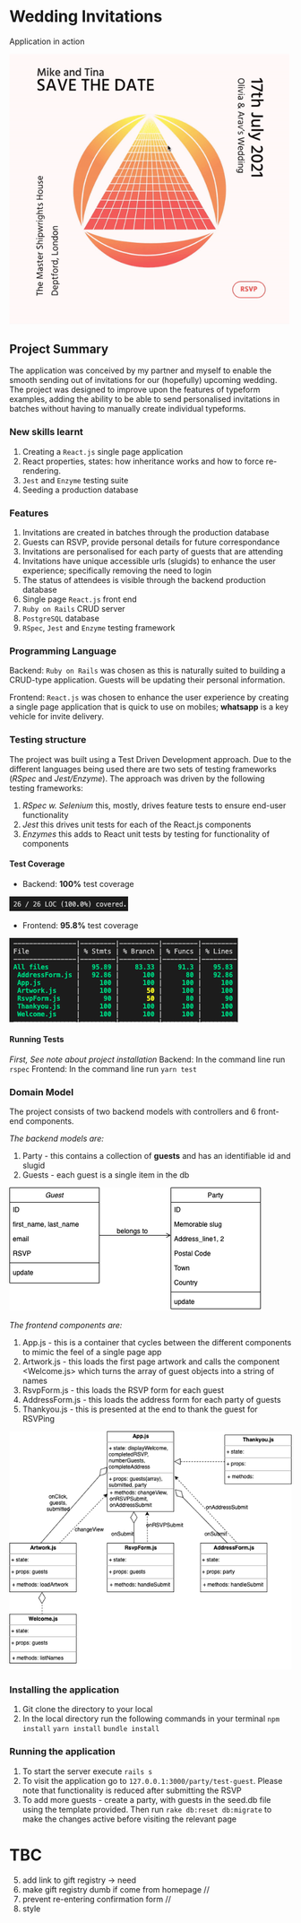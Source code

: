 # Wedding Invitations

Application in action

<img src="/media/screenrecording.gif?raw=true" width="500px">

## Project Summary

The application was conceived by my partner and myself to enable the smooth sending out of invitations for our (hopefully) upcoming wedding. The project was designed to improve upon the features of typeform examples, adding the ability to be able to send personalised invitations in batches without having to manually create individual typeforms.

### New skills learnt

1. Creating a `React.js` single page application
2. React properties, states: how inheritance works and how to force re-rendering.
3. `Jest` and `Enzyme` testing suite
4. Seeding a production database

### Features

1. Invitations are created in batches through the <PostgreSQL> production database
2. Guests can RSVP, provide personal details for future correspondance
3. Invitations are personalised for each party of guests that are attending
4. Invitations have unique accessible urls (slugids) to enhance the user experience; specifically removing the need to login
5. The status of attendees is visible through the backend production database
6. Single page `React.js` front end
7. `Ruby on Rails` CRUD server
8. `PostgreSQL` database
9. `RSpec`, `Jest` and `Enzyme` testing framework

### Programming Language

Backend: `Ruby on Rails` was chosen as this is naturally suited to building a CRUD-type application. Guests will be updating their personal information.

Frontend: `React.js` was chosen to enhance the user experience by creating a single page application that is quick to use on mobiles; **whatsapp** is a key vehicle for invite delivery.

### Testing structure

The project was built using a Test Driven Development approach. Due to the different languages being used there are two sets of testing frameworks (_RSpec_ and _Jest/Enzyme_). The approach was driven by the following testing frameworks:

1. _RSpec w. Selenium_ this, mostly, drives feature tests to ensure end-user functionality
2. _Jest_ this drives unit tests for each of the React.js components
3. _Enzymes_ this adds to React unit tests by testing for functionality of components

#### Test Coverage

- Backend: **100%** test coverage

![RSpec coverage](https://github.com/aravzpatel/wedding-invitations/blob/master/media/RSpec_coverage.png)

- Frontend: **95.8%** test coverage

![React coverage](https://github.com/aravzpatel/wedding-invitations/blob/master/media/Jest_coverage.png)

#### Running Tests

_First, See note about project installation_
Backend: In the command line run `rspec`
Frontend: In the command line run `yarn test`

### Domain Model

The project consists of two backend models with controllers and 6 front-end components.

_The backend models are:_

1. Party - this contains a collection of **guests** and has an identifiable id and slugid
2. Guests - each guest is a single item in the db

![Domain model](https://github.com/aravzpatel/wedding-invitations/blob/master/media/rails_model.png)

_The frontend components are:_

1. App.js - this is a container that cycles between the different components to mimic the feel of a single page app
2. Artwork.js - this loads the first page artwork and calls the component <Welcome.js> which turns the array of guest objects into a string of names
3. RsvpForm.js - this loads the RSVP form for each guest
4. AddressForm.js - this loads the address form for each party of guests
5. Thankyou.js - this is presented at the end to thank the guest for RSVPing

![React model](https://github.com/aravzpatel/wedding-invitations/blob/master/media/react_model.png)

### Installing the application

1. Git clone the directory to your local
2. In the local directory run the following commands in your terminal
   `npm install`
   `yarn install`
   `bundle install`

### Running the application

1. To start the server execute `rails s`
2. To visit the application go to `127.0.0.1:3000/party/test-guest`.
   Please note that functionality is reduced after submitting the RSVP
3. To add more guests - create a party, with guests in the seed.db file using the template provided.
   Then run `rake db:reset db:migrate` to make the changes active before visiting the relevant page

# TBC

5. add link to gift registry -> need
6. make gift registry dumb if come from homepage //
7. prevent re-entering confirmation form //
8. style
